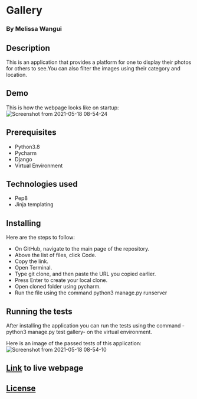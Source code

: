 # Gallery
### By Melissa Wangui

## Description
This is an application that provides a platform for one to display their photos for others to see.You can also filter the images using their category and location.

## Demo
This is how the webpage looks like on startup:
![Screenshot from 2021-05-18 08-54-24](https://user-images.githubusercontent.com/78697374/118608221-1f346d00-b7c2-11eb-856d-ff7a9911ab12.png)

## Prerequisites
* Python3.8
* Pycharm
* Django
* Virtual Environment

## Technologies used
* Pep8
* Jinja templating

## Installing
Here are the steps to follow:

* On GitHub, navigate to the main page of the repository.
* Above the list of files, click Code.
* Copy the link.
* Open Terminal.
* Type git clone, and then paste the URL you copied earlier.
* Press Enter to create your local clone.
* Open cloned folder using pycharm.
* Run the file using the command python3 manage.py runserver

## Running the tests
After installing the application you can run the tests using the command -python3 manage.py test gallery- on the virtual environment.

Here is an image of the passed tests of this application:
![Screenshot from 2021-05-18 08-54-10](https://user-images.githubusercontent.com/78697374/118607597-6f5eff80-b7c1-11eb-8ab2-65ee52792a4c.png)
## [Link]( https://m-gallery123.herokuapp.com/ ) to live webpage
## [License](https://github.com/melissa-koi/PersonalGallery/blob/main/LICENSE)